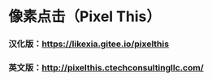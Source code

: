 # 像素点击（Pixel This）

### 汉化版：https://likexia.gitee.io/pixelthis

### 英文版：http://pixelthis.ctechconsultingllc.com/
